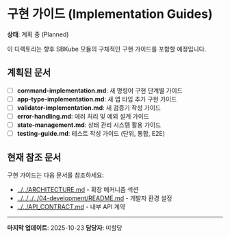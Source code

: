 # 구현 가이드 (Implementation Guides)

**상태**: 계획 중 (Planned)

이 디렉토리는 향후 SBKube 모듈의 구체적인 구현 가이드를 포함할 예정입니다.

## 계획된 문서

- [ ] **command-implementation.md**: 새 명령어 구현 단계별 가이드
- [ ] **app-type-implementation.md**: 새 앱 타입 추가 구현 가이드
- [ ] **validator-implementation.md**: 새 검증기 작성 가이드
- [ ] **error-handling.md**: 에러 처리 및 예외 설계 가이드
- [ ] **state-management.md**: 상태 관리 시스템 활용 가이드
- [ ] **testing-guide.md**: 테스트 작성 가이드 (단위, 통합, E2E)

## 현재 참조 문서

구현 가이드는 다음 문서를 참조하세요:

- [../../ARCHITECTURE.md](../../ARCHITECTURE.md) - 확장 메커니즘 섹션
- [../../../../04-development/README.md](../../../../04-development/README.md) - 개발자 환경 설정
- [../../API_CONTRACT.md](../../API_CONTRACT.md) - 내부 API 계약

______________________________________________________________________

**마지막 업데이트**: 2025-10-23 **담당자**: 미할당
